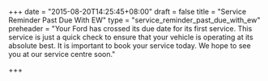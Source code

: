 +++
date = "2015-08-20T14:25:45+08:00"
draft = false
title = "Service Reminder Past Due With EW"
type = "service_reminder_past_due_with_ew"
preheader = "Your Ford has crossed its due date for its first service. This service is just a quick check to ensure that your vehicle is operating at its absolute best. It is important to book your service today. We hope to see you at our service centre soon."

+++

